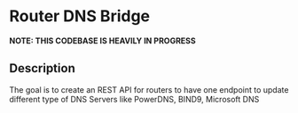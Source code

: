# Router DNS Bridge

<strong>NOTE: THIS CODEBASE IS HEAVILY IN PROGRESS</strong>

## Description

The goal is to create an REST API for routers to have one endpoint to update different type of DNS Servers like PowerDNS, BIND9, Microsoft DNS